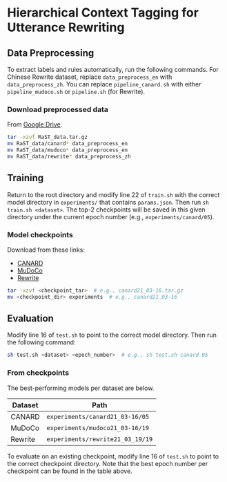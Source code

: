 # Hierarchical Context Tagging for Utterance Rewriting

## Data Preprocessing

To extract labels and rules automatically, run the following commands. For Chinese Rewrite dataset, replace `data_preprocess_en` with `data_preprocess_zh`. You can replace `pipeline_canard.sh` with either `pipeline_mudoco.sh` or `pipeline.sh` (for Rewrite).

### Download preprocessed data

From [Google Drive](https://drive.google.com/file/d/1rsS-7SHjASAI7-hQyVkHhKdnAeWYw7lA/view?usp=sharing).
```bash
tar -xzvf RaST_data.tar.gz
mv RaST_data/canard* data_preprocess_en
mv RaST_data/mudoco* data_preprocess_en
mv RaST_data/rewrite* data_preprocess_zh
```

## Training

Return to the root directory and modify line 22 of `train.sh` with the correct model directory in `experiments/` that contains `params.json`. Then run `sh train.sh <dataset>`. The top-2 checkpoints will be saved in this given directory under the current epoch number (e.g., `experiments/canard/05`).

### Model checkpoints

Download from these links:

* [CANARD](https://drive.google.com/file/d/1nolKhtHKj4sn8DTynRPc6dIChhRPNvzf/view?usp=sharing)
* [MuDoCo](https://drive.google.com/file/d/1NRQ2MohWhlnnQB6aYNGjllh50McIex5K/view?usp=sharing)
* [Rewrite](https://drive.google.com/file/d/1bMEMqkpXWEZTrzLAbHz4ojP9DqQLIRfR/view?usp=sharing)

```bash
tar -xzvf <checkpoint_tar>  # e.g., canard21_03-16.tar.gz
mv <checkpoint_dir> experiments  # e.g., canard21_03-16
```

## Evaluation

Modify line 16 of `test.sh` to point to the correct model directory. Then run the following command:
```bash
sh test.sh <dataset> <epoch_number>  # e.g., sh test.sh canard 05
```

### From checkpoints

The best-performing models per dataset are below.

| Dataset | Path |
| --- | --- |
| CANARD | `experiments/canard21_03-16/05` |
| MuDoCo | `experiments/mudoco21_03-16/19` |
| Rewrite | `experiments/rewrite21_03_19/19` |

To evaluate on an existing checkpoint, modify line 16 of `test.sh` to point to the correct checkpoint directory. Note that the best epoch number per checkpoint can be found in the table above.
